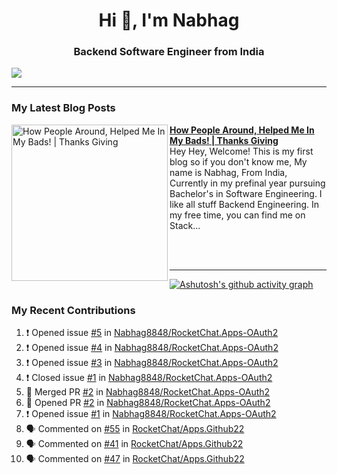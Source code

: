  
<h1 align="center">Hi 👋, I'm Nabhag</h1>
<h3 align="center">Backend Software Engineer from India</h3>

<img src="Twitter header - 2.png"/>

 <hr>
 
### My Latest Blog Posts 
<!-- HASHNODE_BLOG:START -->
<p align="left">
<a href="https://nabhagmotivaras.hashnode.dev//experience-2022" title="How People Around, Helped Me In My Bads!  | Thanks Giving"><img src="https://cdn.hashnode.com/res/hashnode/image/stock/unsplash/d1956810eb099b7959df44d932fa9fe4.jpeg" alt="How People Around, Helped Me In My Bads!  | Thanks Giving" width="250px" align="left" /></a>
<a href="https://nabhagmotivaras.hashnode.dev//experience-2022" title="How People Around, Helped Me In My Bads!  | Thanks Giving"><strong>How People Around, Helped Me In My Bads!  | Thanks Giving</strong></a>
<br/> Hey Hey, Welcome! This is my first blog so if you don't know me, My name is Nabhag, From India, Currently in my prefinal year pursuing Bachelor's in Software Engineering. I like all stuff Backend Engineering. In my free time, you can find me on Stack... </p> <br/> <br/>
<!-- HASHNODE_BLOG:END -->
<p align=left> 
 <hr>
 
   [![Ashutosh's github activity graph](https://github-readme-activity-graph.cyclic.app/graph?username=Nabhag8848&bg_color=000000&color=ffffff&line=26a269&point=c01c28&area=true&hide_border=true)](https://github.com/ashutosh00710/github-readme-activity-graph)
 
 ### My Recent Contributions

<!--START_SECTION:activity-->
1. ❗️ Opened issue [#5](https://github.com/Nabhag8848/RocketChat.Apps-OAuth2/issues/5) in [Nabhag8848/RocketChat.Apps-OAuth2](https://github.com/Nabhag8848/RocketChat.Apps-OAuth2)
2. ❗️ Opened issue [#4](https://github.com/Nabhag8848/RocketChat.Apps-OAuth2/issues/4) in [Nabhag8848/RocketChat.Apps-OAuth2](https://github.com/Nabhag8848/RocketChat.Apps-OAuth2)
3. ❗️ Opened issue [#3](https://github.com/Nabhag8848/RocketChat.Apps-OAuth2/issues/3) in [Nabhag8848/RocketChat.Apps-OAuth2](https://github.com/Nabhag8848/RocketChat.Apps-OAuth2)
4. ❗️ Closed issue [#1](https://github.com/Nabhag8848/RocketChat.Apps-OAuth2/issues/1) in [Nabhag8848/RocketChat.Apps-OAuth2](https://github.com/Nabhag8848/RocketChat.Apps-OAuth2)
5. 🎉 Merged PR [#2](https://github.com/Nabhag8848/RocketChat.Apps-OAuth2/pull/2) in [Nabhag8848/RocketChat.Apps-OAuth2](https://github.com/Nabhag8848/RocketChat.Apps-OAuth2)
6. 💪 Opened PR [#2](https://github.com/Nabhag8848/RocketChat.Apps-OAuth2/pull/2) in [Nabhag8848/RocketChat.Apps-OAuth2](https://github.com/Nabhag8848/RocketChat.Apps-OAuth2)
7. ❗️ Opened issue [#1](https://github.com/Nabhag8848/RocketChat.Apps-OAuth2/issues/1) in [Nabhag8848/RocketChat.Apps-OAuth2](https://github.com/Nabhag8848/RocketChat.Apps-OAuth2)
8. 🗣 Commented on [#55](https://github.com/RocketChat/Apps.Github22/issues/55) in [RocketChat/Apps.Github22](https://github.com/RocketChat/Apps.Github22)
9. 🗣 Commented on [#41](https://github.com/RocketChat/Apps.Github22/issues/41) in [RocketChat/Apps.Github22](https://github.com/RocketChat/Apps.Github22)
10. 🗣 Commented on [#47](https://github.com/RocketChat/Apps.Github22/issues/47) in [RocketChat/Apps.Github22](https://github.com/RocketChat/Apps.Github22)
<!--END_SECTION:activity-->
 
 </p>
 
  <br> <br>
  



